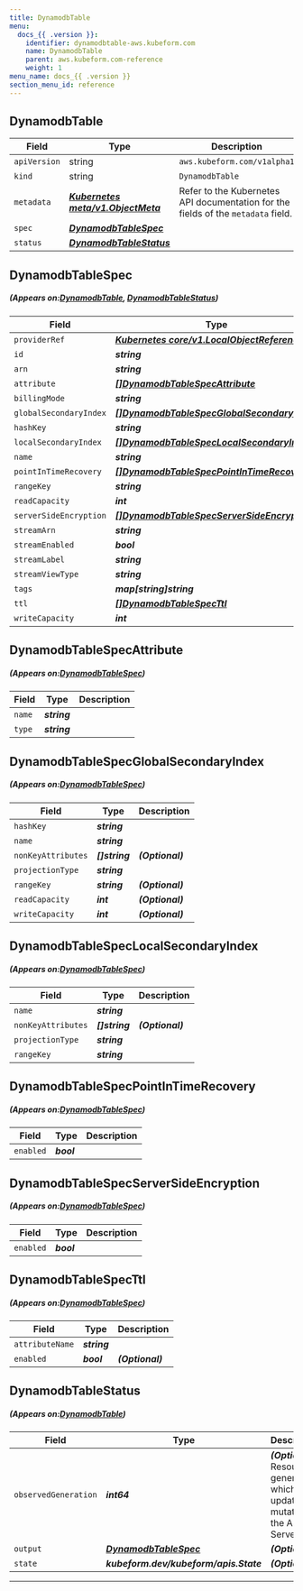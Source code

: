 ```yaml
---
title: DynamodbTable
menu:
  docs_{{ .version }}:
    identifier: dynamodbtable-aws.kubeform.com
    name: DynamodbTable
    parent: aws.kubeform.com-reference
    weight: 1
menu_name: docs_{{ .version }}
section_menu_id: reference
---
```


## DynamodbTable
| Field | Type | Description |
| ------ | ----- | ----------- |
| `apiVersion` | string | `aws.kubeform.com/v1alpha1` |
|    `kind` | string | `DynamodbTable` |
| `metadata` | ***[Kubernetes meta/v1.ObjectMeta](https://kubernetes.io/docs/reference/generated/kubernetes-api/v1.13/#objectmeta-v1-meta)***|Refer to the Kubernetes API documentation for the fields of the `metadata` field.|
| `spec` | ***[DynamodbTableSpec](#DynamodbTableSpec)***||
| `status` | ***[DynamodbTableStatus](#DynamodbTableStatus)***||
## DynamodbTableSpec
##### (Appears on:[DynamodbTable](#DynamodbTable), [DynamodbTableStatus](#DynamodbTableStatus))
| Field | Type | Description |
| ------ | ----- | ----------- |
| `providerRef` | ***[Kubernetes core/v1.LocalObjectReference](https://kubernetes.io/docs/reference/generated/kubernetes-api/v1.13/#localobjectreference-v1-core)***||
| `id` | ***string***||
| `arn` | ***string***| ***(Optional)*** |
| `attribute` | ***[[]DynamodbTableSpecAttribute](#DynamodbTableSpecAttribute)***||
| `billingMode` | ***string***| ***(Optional)*** |
| `globalSecondaryIndex` | ***[[]DynamodbTableSpecGlobalSecondaryIndex](#DynamodbTableSpecGlobalSecondaryIndex)***| ***(Optional)*** |
| `hashKey` | ***string***||
| `localSecondaryIndex` | ***[[]DynamodbTableSpecLocalSecondaryIndex](#DynamodbTableSpecLocalSecondaryIndex)***| ***(Optional)*** |
| `name` | ***string***||
| `pointInTimeRecovery` | ***[[]DynamodbTableSpecPointInTimeRecovery](#DynamodbTableSpecPointInTimeRecovery)***| ***(Optional)*** |
| `rangeKey` | ***string***| ***(Optional)*** |
| `readCapacity` | ***int***| ***(Optional)*** |
| `serverSideEncryption` | ***[[]DynamodbTableSpecServerSideEncryption](#DynamodbTableSpecServerSideEncryption)***| ***(Optional)*** |
| `streamArn` | ***string***| ***(Optional)*** |
| `streamEnabled` | ***bool***| ***(Optional)*** |
| `streamLabel` | ***string***| ***(Optional)*** |
| `streamViewType` | ***string***| ***(Optional)*** |
| `tags` | ***map[string]string***| ***(Optional)*** |
| `ttl` | ***[[]DynamodbTableSpecTtl](#DynamodbTableSpecTtl)***| ***(Optional)*** |
| `writeCapacity` | ***int***| ***(Optional)*** |
## DynamodbTableSpecAttribute
##### (Appears on:[DynamodbTableSpec](#DynamodbTableSpec))
| Field | Type | Description |
| ------ | ----- | ----------- |
| `name` | ***string***||
| `type` | ***string***||
## DynamodbTableSpecGlobalSecondaryIndex
##### (Appears on:[DynamodbTableSpec](#DynamodbTableSpec))
| Field | Type | Description |
| ------ | ----- | ----------- |
| `hashKey` | ***string***||
| `name` | ***string***||
| `nonKeyAttributes` | ***[]string***| ***(Optional)*** |
| `projectionType` | ***string***||
| `rangeKey` | ***string***| ***(Optional)*** |
| `readCapacity` | ***int***| ***(Optional)*** |
| `writeCapacity` | ***int***| ***(Optional)*** |
## DynamodbTableSpecLocalSecondaryIndex
##### (Appears on:[DynamodbTableSpec](#DynamodbTableSpec))
| Field | Type | Description |
| ------ | ----- | ----------- |
| `name` | ***string***||
| `nonKeyAttributes` | ***[]string***| ***(Optional)*** |
| `projectionType` | ***string***||
| `rangeKey` | ***string***||
## DynamodbTableSpecPointInTimeRecovery
##### (Appears on:[DynamodbTableSpec](#DynamodbTableSpec))
| Field | Type | Description |
| ------ | ----- | ----------- |
| `enabled` | ***bool***||
## DynamodbTableSpecServerSideEncryption
##### (Appears on:[DynamodbTableSpec](#DynamodbTableSpec))
| Field | Type | Description |
| ------ | ----- | ----------- |
| `enabled` | ***bool***||
## DynamodbTableSpecTtl
##### (Appears on:[DynamodbTableSpec](#DynamodbTableSpec))
| Field | Type | Description |
| ------ | ----- | ----------- |
| `attributeName` | ***string***||
| `enabled` | ***bool***| ***(Optional)*** |
## DynamodbTableStatus
##### (Appears on:[DynamodbTable](#DynamodbTable))
| Field | Type | Description |
| ------ | ----- | ----------- |
| `observedGeneration` | ***int64***| ***(Optional)*** Resource generation, which is updated on mutation by the API Server.|
| `output` | ***[DynamodbTableSpec](#DynamodbTableSpec)***| ***(Optional)*** |
| `state` | ***kubeform.dev/kubeform/apis.State***| ***(Optional)*** |
---
